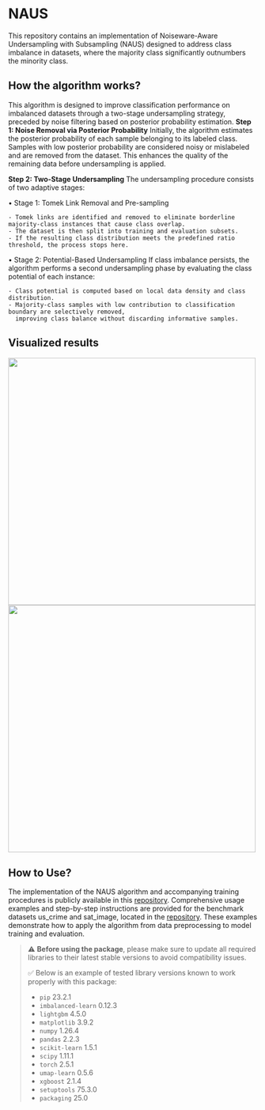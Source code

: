# NAUS
This repository contains an implementation of Noiseware-Aware Undersampling with Subsampling (NAUS) designed to address class imbalance in datasets, where the majority class significantly outnumbers the minority class.
## How the algorithm works?
This algorithm is designed to improve classification performance on imbalanced datasets through a two-stage undersampling strategy, preceded by noise filtering based on posterior probability estimation.
**Step 1: Noise Removal via Posterior Probability**
    Initially, the algorithm estimates the posterior probability of each sample belonging to its labeled class.
  Samples with low posterior probability are considered noisy or mislabeled and are removed from the dataset. This enhances the quality of the remaining data before     undersampling is applied.

**Step 2: Two-Stage Undersampling**
  The undersampling procedure consists of two adaptive stages:

  • Stage 1: Tomek Link Removal and Pre-sampling
  
    - Tomek links are identified and removed to eliminate borderline majority-class instances that cause class overlap.
    - The dataset is then split into training and evaluation subsets.
    - If the resulting class distribution meets the predefined ratio threshold, the process stops here.
  
  • Stage 2: Potential-Based Undersampling
    If class imbalance persists, the algorithm performs a second undersampling phase by evaluating the class potential of each instance:
    
    - Class potential is computed based on local data density and class distribution.
    - Majority-class samples with low contribution to classification boundary are selectively removed, 
      improving class balance without discarding informative samples.
  ## Visualized results
<img src="https://github.com/user-attachments/assets/e06720c1-d1ca-4c7f-8bfb-f2ec09261145" width="500"/>
<img src="https://github.com/user-attachments/assets/688e280b-0442-49a5-a7e5-4cebdb728553" width="500"/>


## How to Use?
The implementation of the NAUS algorithm and accompanying training procedures is publicly available in this [repository](NAUS_code).
Comprehensive usage examples and step-by-step instructions are provided for the benchmark datasets us_crime and sat_image, located in the [repository](NAUS_tutorials).
These examples demonstrate how to apply the algorithm from data preprocessing to model training and evaluation.
> ⚠️ **Before using the package**, please make sure to update all required libraries to their latest stable versions to avoid compatibility issues.  
>  
> ✅ Below is an example of tested library versions known to work properly with this package:
>
> - `pip` 23.2.1  
> - `imbalanced-learn` 0.12.3  
> - `lightgbm` 4.5.0  
> - `matplotlib` 3.9.2  
> - `numpy` 1.26.4  
> - `pandas` 2.2.3  
> - `scikit-learn` 1.5.1  
> - `scipy` 1.11.1  
> - `torch` 2.5.1  
> - `umap-learn` 0.5.6  
> - `xgboost` 2.1.4  
> - `setuptools` 75.3.0  
> - `packaging` 25.0  

